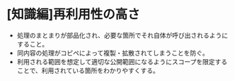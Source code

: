 # [知識編]再利用性の高さ
* 処理のまとまりが部品化され、必要な箇所でそれ自体が呼び出されるようにすること。
* 同内容の処理がコピペによって複製・拡散されてしまうことを防ぐ。
* 利用される範囲を想定して適切な公開範囲になるようにスコープを限定することで、利用されている箇所をわかりやすくする。
